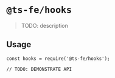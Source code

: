 # `@ts-fe/hooks`

> TODO: description

## Usage

```
const hooks = require('@ts-fe/hooks');

// TODO: DEMONSTRATE API
```
